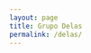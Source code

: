 ```yaml
---
layout: page
title: Grupo Delas
permalink: /delas/
---
```


<script language= "JavaScript">
location.href="https://chat.whatsapp.com/FsUjXEfaduI5jgNWbljvxt"
</script> 
